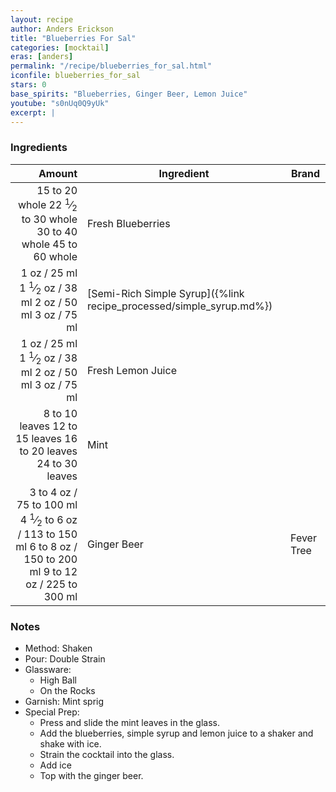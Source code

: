```yaml
---
layout: recipe
author: Anders Erickson
title: "Blueberries For Sal"
categories: [mocktail]
eras: [anders]
permalink: "/recipe/blueberries_for_sal.html"
iconfile: blueberries_for_sal
stars: 0
base_spirits: "Blueberries, Ginger Beer, Lemon Juice"
youtube: "s0nUq0Q9yUk"
excerpt: |
---
```


### Ingredients

|         Amount | Ingredient                                                | Brand      |
| -------------: | --------------------------------------------------------- | ---------- |
| <span class="onex active">15 to 20 whole </span> <span class="onehalfx">22 <sup>1</sup>&frasl;<sub>2</sub> to 30 whole </span> <span class="twox">30 to 40 whole </span> <span class="threex">45 to 60 whole </span>| Fresh Blueberries                                         |
|           <span class="onex active">1 oz  / 25 ml</span> <span class="onehalfx">1 <sup>1</sup>&frasl;<sub>2</sub> oz  / 38 ml</span> <span class="twox">2 oz  / 50 ml</span> <span class="threex">3 oz  / 75 ml</span>| [Semi-Rich Simple Syrup]({%link recipe_processed/simple_syrup.md%}) |
|           <span class="onex active">1 oz  / 25 ml</span> <span class="onehalfx">1 <sup>1</sup>&frasl;<sub>2</sub> oz  / 38 ml</span> <span class="twox">2 oz  / 50 ml</span> <span class="threex">3 oz  / 75 ml</span>| Fresh Lemon Juice                                         |
| <span class="onex active">8 to 10 leaves </span> <span class="onehalfx">12 to 15 leaves </span> <span class="twox">16 to 20 leaves </span> <span class="threex">24 to 30 leaves </span>| Mint                                                      |
|      <span class="onex active">3 to 4 oz  / 75 to 100 ml</span> <span class="onehalfx">4 <sup>1</sup>&frasl;<sub>2</sub> to 6 oz  / 113 to 150 ml</span> <span class="twox">6 to 8 oz  / 150 to 200 ml</span> <span class="threex">9 to 12 oz  / 225 to 300 ml</span>| Ginger Beer                                               | Fever Tree |

### Notes

- Method: Shaken
- Pour: Double Strain
- Glassware:
  - High Ball
  - On the Rocks
- Garnish: Mint sprig
- Special Prep:
  - Press and slide the mint leaves in the glass.
  - Add the blueberries, simple syrup and lemon juice to a shaker and shake with ice.
  - Strain the cocktail into the glass.
  - Add ice
  - Top with the ginger beer.

    
<script type="application/ld+json">
{
  "@context": "https://schema.org",
  "@type": "Recipe",
  "author": "{{ page.author }}",
  "description": "{{ page.excerpt | strip_html | replace: '"', "'" }}",
  "image": "{% for ingredient in site.data[page.iconfile].images.ingredient limit: 1 %}{{ ingredient.url }}{% endfor %}",
  "recipeIngredient": [
    "15 to 20 whole Fresh Blueberries                                        ",
  "          1 oz Semi-Rich Simple Syrup",
  "          1 oz Fresh Lemon Juice                                        ",
  "8 to 10 leaves Mint                                                     ",
  "     3 to 4 oz Ginger Beer                                              "],
  "name": "{{ page.title }}",
  "recipeInstructions": "
- Method: Shaken
- Pour: Double Strain
- Glassware:
  - High Ball
  - On the Rocks
- Garnish: Mint sprig
- Special Prep:
  - Press and slide the mint leaves in the glass.
  - Add the blueberries, simple syrup and lemon juice to a shaker and shake with ice.
  - Strain the cocktail into the glass.
  - Add ice
  - Top with the ginger beer.
",
  "recipeYield": "1 cocktail"
}
</script>

    